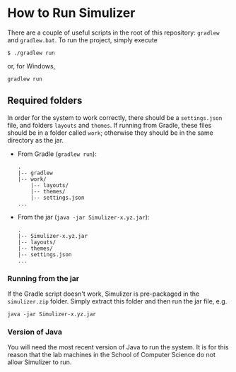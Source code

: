 # How to Run Simulizer #
There are a couple of useful scripts in the root of this repository: `gradlew` and `gradlew.bat`. To run the project, simply execute  

```
$ ./gradlew run
```

or, for Windows,

```
gradlew run
```

## Required folders ##
In order for the system to work correctly, there should be a `settings.json` file, and folders `layouts` and `themes`. If running from Gradle, these files should be in a folder called `work`; otherwise they should be in the same directory as the jar.

- From Gradle (`gradlew run`):
  ```
  .
  |-- gradlew
  |-- work/
      |-- layouts/
      |-- themes/
      |-- settings.json
  ...
  ```
- From the jar (`java -jar Simulizer-x.yz.jar`):
  ```
  .
  |-- Simulizer-x.yz.jar
  |-- layouts/
  |-- themes/
  |-- settings.json
  ...
  ```

### Running from the jar ###

If the Gradle script doesn't work, Simulizer is pre-packaged in the `simulizer.zip` folder. Simply extract this folder and then run the jar file, e.g.

```
java -jar Simulizer-x.yz.jar
```

### Version of Java ###
You will need the most recent version of Java to run the system. It is for this reason that the lab machines in the School of Computer Science do not allow Simulizer to run.
